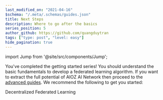 ```yaml
---
last_modified_on: "2021-04-16"
$schema: "/.meta/.schemas/guides.json"
title: Next Steps
description: Where to go after the basics
series_position: 5
author_github: https://github.com/quangduytran
tags: ["type: post", "level: easy"]
hide_pagination: true
---
```


import Jump from '@site/src/components/Jump';

You've completed the getting started series! You should understand the basic
fundamentals to develop a federated learning algorithm. If you
want to extract the full potential of AIOZ AI Network then proceed to the
[advanced guides][guides.advanced]. We recommend the following to get you
started:

<Jump to="/guides/advanced/dfed-learning/" leftIcon="book">
  Decentralized Federated Learning
</Jump>

[guides.advanced]: /guides/advanced/
